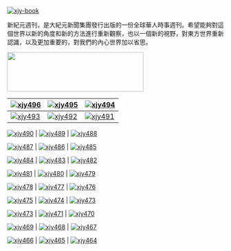 [![xjy-book](https://cloud.githubusercontent.com/assets/18081243/14840784/d105c716-0c7a-11e6-8687-d9eabda06f17.jpg)](https://github.com/xjy16/xjy/blob/master/README.md)

新紀元週刊，是大紀元新聞集團發行出版的一份全球華人時事週刊。希望能夠對這個世界以新的角度和新的方法進行重新觀察，也以一個新的視野，對東方世界重新認識，以及更加重要的，對我們的內心世界加以省思。

<a href="http://d2yo55qh5v3h5b.cloudfront.net" target="_blank"><img src="https://cloud.githubusercontent.com/assets/18081243/14279366/3c3df178-fb70-11e5-86f1-38a9771cf3db.jpg" width="317" height="91"></a>

[![xjy496](https://cloud.githubusercontent.com/assets/18081243/18397467/e4516b84-76b7-11e6-9fc4-a125c974c162.jpg)](https://d1zsng9cxdrwyc.cloudfront.net/pdf/xjyzk/N496.pdf) |  [![xjy495](https://cloud.githubusercontent.com/assets/18081243/18397465/e17e6a60-76b7-11e6-8170-11fde29c468d.jpg)](https://d1zsng9cxdrwyc.cloudfront.net/pdf/xjyzk/N495.pdf) | [![xjy494](https://cloud.githubusercontent.com/assets/18081243/17914450/cf6afb78-6991-11e6-8662-1a73da7c8dab.jpg)](https://d1zsng9cxdrwyc.cloudfront.net/pdf/xjyzk/N494.pdf) 
------------ | ------------- | -------------
[![xjy493](https://cloud.githubusercontent.com/assets/18081243/17914447/cbf4e2d8-6991-11e6-842d-142ccaba912d.jpg)](https://d1zsng9cxdrwyc.cloudfront.net/pdf/xjyzk/N493.pdf) | [![xjy492](https://cloud.githubusercontent.com/assets/18081243/17645462/48dd1de6-6196-11e6-8540-e047fe92d0c5.jpg)](https://d1zsng9cxdrwyc.cloudfront.net/pdf/xjyzk/N492.pdf) | [![xjy491](https://cloud.githubusercontent.com/assets/18081243/17471322/de01d9c4-5d32-11e6-84fa-7c882463fff2.jpg)](https://d1zsng9cxdrwyc.cloudfront.net/pdf/xjyzk/N491.pdf) |

[![xjy490](https://cloud.githubusercontent.com/assets/18081243/17471329/e6c25ca0-5d32-11e6-9b2a-47d75e433200.jpg)](https://d1zsng9cxdrwyc.cloudfront.net/pdf/xjyzk/N490.pdf) | [![xjy489](https://cloud.githubusercontent.com/assets/18081243/17471326/e191faba-5d32-11e6-8541-d0a324617f69.jpg)](https://d1zsng9cxdrwyc.cloudfront.net/pdf/xjyzk/N489.pdf) | [![xjy488](https://cloud.githubusercontent.com/assets/18081243/17000644/f17aa5c8-4eb2-11e6-89a3-829fec5d71d5.jpg)](https://d1zsng9cxdrwyc.cloudfront.net/pdf/xjyzk/N488.pdf) 

[![xjy487](https://cloud.githubusercontent.com/assets/18081243/16736778/fb0e0ef4-477d-11e6-871c-7b27c031e3cf.jpg)](https://d1zsng9cxdrwyc.cloudfront.net/pdf/xjyzk/N487.pdf) | [![xjy486](https://cloud.githubusercontent.com/assets/18081243/16736775/f809a362-477d-11e6-8c9c-2f4aaf41fd59.jpg)](https://d1zsng9cxdrwyc.cloudfront.net/pdf/xjyzk/N486.pdf) | [![xjy485](https://cloud.githubusercontent.com/assets/18081243/16354918/700717c2-3a96-11e6-9e57-6082d7a6e34a.jpg)](https://d1zsng9cxdrwyc.cloudfront.net/pdf/xjyzk/N485.pdf)

[![xjy484](https://cloud.githubusercontent.com/assets/18081243/16131845/004e44ba-3400-11e6-90a8-0a89818bd297.jpg)](https://d1zsng9cxdrwyc.cloudfront.net/pdf/xjyzk/N484.pdf) | [![xjy483](https://cloud.githubusercontent.com/assets/18081243/16016092/931d11c4-3188-11e6-93c6-e5187e7ec007.jpg)](https://d1zsng9cxdrwyc.cloudfront.net/pdf/xjyzk/N483.pdf) | [![xjy482](https://cloud.githubusercontent.com/assets/18081243/15790337/58aac754-29c0-11e6-8c94-5a4c49acc897.jpg)](https://d1zsng9cxdrwyc.cloudfront.net/pdf/xjyzk/N482.pdf) 

[![xjy481](https://cloud.githubusercontent.com/assets/18081243/15528385/0c0f396e-2233-11e6-9a7a-1bc346c2cf22.jpg)](https://d1zsng9cxdrwyc.cloudfront.net/pdf/xjyzk/N481.pdf) | [![xjy480](https://cloud.githubusercontent.com/assets/18081243/15528390/1222d6da-2233-11e6-983c-a211c39a1351.jpg)](https://d1zsng9cxdrwyc.cloudfront.net/pdf/xjyzk/N480.pdf) | [![xjy479](https://cloud.githubusercontent.com/assets/18081243/15528391/15e2b416-2233-11e6-9e73-caa056becad0.jpg)](https://d1zsng9cxdrwyc.cloudfront.net/pdf/xjyzk/N479.pdf) 

[![xjy478](https://cloud.githubusercontent.com/assets/18081243/15035996/778cfa28-1257-11e6-91de-a2926e750d83.jpg)](https://d1zsng9cxdrwyc.cloudfront.net/pdf/xjyzk/N478.pdf) | [![xjy477](https://cloud.githubusercontent.com/assets/18081243/14934226/904431b6-0eed-11e6-883f-5398c37df744.jpg)](https://d1zsng9cxdrwyc.cloudfront.net/pdf/xjyzk/N477.pdf) | [![xjy476](https://cloud.githubusercontent.com/assets/18081243/14665309/86261332-0715-11e6-9aaf-2f02d14dec96.jpg)](https://d1zsng9cxdrwyc.cloudfront.net/pdf/xjyzk/N476.pdf) 

[![xjy475](https://cloud.githubusercontent.com/assets/18081243/14665305/81d795b2-0715-11e6-8894-a44447ba8c54.jpg)](https://d1zsng9cxdrwyc.cloudfront.net/pdf/xjyzk/N475.pdf) | [![xjy474](https://cloud.githubusercontent.com/assets/18081243/14401108/27d003a8-fe49-11e5-810a-c9386a96e9a3.jpg)](https://d1zsng9cxdrwyc.cloudfront.net/pdf/xjyzk/N474.pdf) | [![xjy473](https://cloud.githubusercontent.com/assets/18081243/14401106/27a97774-fe49-11e5-86c5-3ae59181901c.JPG)](https://d1zsng9cxdrwyc.cloudfront.net/pdf/xjyzk/N473.pdf) 

[![xjy473](https://cloud.githubusercontent.com/assets/18081243/14401105/27a667b4-fe49-11e5-8d46-9b9ba0c07c0e.JPG)](https://d1zsng9cxdrwyc.cloudfront.net/pdf/xjyzk/N472.pdf) | [![xjy471](https://cloud.githubusercontent.com/assets/18081243/14401103/27a307e0-fe49-11e5-91e2-915eee7a2794.JPG)](https://d1zsng9cxdrwyc.cloudfront.net/pdf/xjyzk/N471.pdf) | [![xjy470](https://cloud.githubusercontent.com/assets/18081243/14401104/27a3cee6-fe49-11e5-9f19-4a0df8d13f78.JPG)](https://d1zsng9cxdrwyc.cloudfront.net/pdf/xjyzk/N470.pdf) 

[![xjy469](https://cloud.githubusercontent.com/assets/18081243/14401102/279f3fde-fe49-11e5-8eb1-8bded8bdedfb.JPG)](https://d1zsng9cxdrwyc.cloudfront.net/pdf/xjyzk/N469.pdf) | [![xjy468](https://cloud.githubusercontent.com/assets/18081243/14401101/279e626c-fe49-11e5-93ee-29342cdf7005.jpg)](https://d1zsng9cxdrwyc.cloudfront.net/pdf/xjyzk/N468.pdf) | [![xjy467](https://cloud.githubusercontent.com/assets/18081243/14401111/27d75734-fe49-11e5-8310-010c78d9ba75.jpg)](https://d1zsng9cxdrwyc.cloudfront.net/pdf/xjyzk/N467.pdf) 

[![xjy466](https://cloud.githubusercontent.com/assets/18081243/14401110/27d497a6-fe49-11e5-9736-70e0682f2151.jpg)](https://d1zsng9cxdrwyc.cloudfront.net/pdf/xjyzk/N466.pdf) | [![xjy465](https://cloud.githubusercontent.com/assets/18081243/14401109/27d2b5bc-fe49-11e5-83a5-0a1091dfebad.jpg)](https://d1zsng9cxdrwyc.cloudfront.net/pdf/xjyzk/N465.pdf) | [![xjy464](https://cloud.githubusercontent.com/assets/18081243/14401107/27ceb340-fe49-11e5-8ded-d44e2567c64e.jpg)](https://d1zsng9cxdrwyc.cloudfront.net/pdf/xjyzk/N464.pdf) 
